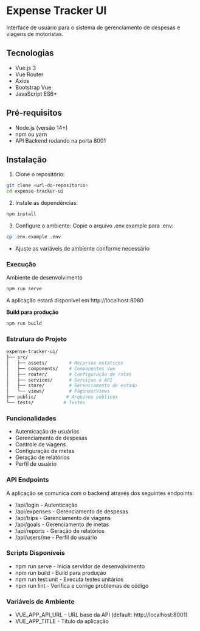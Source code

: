 # Expense Tracker UI

Interface de usuário para o sistema de gerenciamento de despesas e viagens de motoristas.

## Tecnologias

- Vue.js 3
- Vue Router
- Axios
- Bootstrap Vue
- JavaScript ES6+

## Pré-requisitos

- Node.js (versão 14+)
- npm ou yarn
- API Backend rodando na porta 8001

## Instalação

1. Clone o repositório:
```bash
git clone <url-do-repositorio>
cd expense-tracker-ui
```

2. Instale as dependências:

```bash
npm install
```
3. Configure o ambiente:
Copie o arquivo .env.example para .env:
```bash
cp .env.example .env
```

* Ajuste as variáveis de ambiente conforme necessário

### Execução
Ambiente de desenvolvimento

```bash
npm run serve
```

A aplicação estará disponível em http://localhost:8080

**Build para produção**

```bash
npm run build
```
### Estrutura do Projeto

```bash
expense-tracker-ui/
├── src/
│   ├── assets/        # Recursos estáticos
│   ├── components/    # Componentes Vue
│   ├── router/        # Configuração de rotas
│   ├── services/      # Serviços e API
│   ├── store/         # Gerenciamento de estado
│   └── views/         # Páginas/Views
├── public/           # Arquivos públicos
└── tests/           # Testes
```
### Funcionalidades
* Autenticação de usuários
* Gerenciamento de despesas
* Controle de viagens
* Configuração de metas
* Geração de relatórios
* Perfil de usuário
### API Endpoints
A aplicação se comunica com o backend através dos seguintes endpoints:
* /api/login - Autenticação
* /api/expenses - Gerenciamento de despesas
* /api/trips - Gerenciamento de viagens
* /api/goals - Gerenciamento de metas
* /api/reports - Geração de relatórios
* /api/users/me - Perfil do usuário

### Scripts Disponíveis
* npm run serve - Inicia servidor de desenvolvimento
* npm run build - Build para produção
* npm run test:unit - Executa testes unitários
* npm run lint - Verifica e corrige problemas de código

### Variáveis de Ambiente
* VUE_APP_API_URL - URL base da API (default: http://localhost:8001)
* VUE_APP_TITLE - Título da aplicação